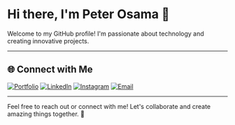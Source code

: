 # Hi there, I'm Peter Osama 👋

Welcome to my GitHub profile! I'm passionate about technology and creating innovative projects.  

---

## 🌐 Connect with Me

[![Portfolio](https://img.shields.io/badge/Portfolio-Visit-blue?style=for-the-badge&logo=google-chrome&logoColor=white)](https://peterosama-portfolio-01.lovable.app/) 
[![LinkedIn](https://img.shields.io/badge/LinkedIn-Follow-blue?style=for-the-badge&logo=linkedin&logoColor=white)](https://www.linkedin.com/in/peter-osama-7587b82b3/) 
[![Instagram](https://img.shields.io/badge/Instagram-Follow-purple?style=for-the-badge&logo=instagram&logoColor=white)](https://www.instagram.com/peter.oosama?igsh=cWpvOTR6MjRvNHZ0) 
[![Email](https://img.shields.io/badge/Email-Send-red?style=for-the-badge&logo=gmail&logoColor=white)](mailto:peter.osama@example.com)

---

Feel free to reach out or connect with me! Let's collaborate and create amazing things together. 🚀
